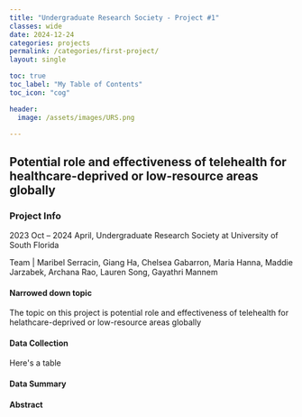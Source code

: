 ```yaml
---
title: "Undergraduate Research Society - Project #1"
classes: wide
date: 2024-12-24
categories: projects
permalink: /categories/first-project/
layout: single

toc: true
toc_label: "My Table of Contents"
toc_icon: "cog"

header:
  image: /assets/images/URS.png

---
```


## Potential role and effectiveness of telehealth for healthcare-deprived or low-resource areas globally

### Project Info

2023 Oct – 2024 April, Undergraduate Research Society at University of South Florida 


Team | Maribel Serracin, Giang Ha, Chelsea Gabarron, Maria Hanna, Maddie Jarzabek, Archana Rao, Lauren Song, Gayathri Mannem

#### Narrowed down topic
The topic on this project is potential role and effectiveness of telehealth for helathcare-deprived or low-resource areas globally

#### Data Collection
Here's a table

#### Data Summary 

#### Abstract

